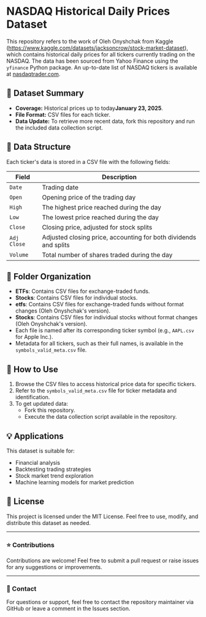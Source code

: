 # NASDAQ Historical Daily Prices Dataset

This repository refers to the work of Oleh Onyshchak from Kaggle (https://www.kaggle.com/datasets/jacksoncrow/stock-market-dataset), which contains historical daily prices for all tickers currently trading on the NASDAQ. The data has been sourced from Yahoo Finance using the `yfinance` Python package. An up-to-date list of NASDAQ tickers is available at [nasdaqtrader.com](https://www.nasdaqtrader.com).

## 📅 Dataset Summary
- **Coverage:** Historical prices up to today**January 23, 2025**.
- **File Format:** CSV files for each ticker.
- **Data Update:** To retrieve more recent data, fork this repository and run the included data collection script.

## 📂 Data Structure
Each ticker's data is stored in a CSV file with the following fields:

| **Field**     | **Description**                                                                     |
|---------------|-------------------------------------------------------------------------------------|
| `Date`        | Trading date                                                                       |
| `Open`        | Opening price of the trading day                                                   |
| `High`        | The highest price reached during the day                                           |
| `Low`         | The lowest price reached during the day                                            |
| `Close`       | Closing price, adjusted for stock splits                                           |
| `Adj Close`   | Adjusted closing price, accounting for both dividends and splits                   |
| `Volume`      | Total number of shares traded during the day                                       |

## 📁 Folder Organization
- **ETFs**: Contains CSV files for exchange-traded funds.
- **Stocks**: Contains CSV files for individual stocks.
- **etfs**: Contains CSV files for exchange-traded funds without format changes (Oleh Onyshchak's version).
- **Stocks**: Contains CSV files for individual stocks without format changes (Oleh Onyshchak's version).
- Each file is named after its corresponding ticker symbol (e.g., `AAPL.csv` for Apple Inc.).
- Metadata for all tickers, such as their full names, is available in the `symbols_valid_meta.csv` file.

## 🚀 How to Use
1. Browse the CSV files to access historical price data for specific tickers.
2. Refer to the `symbols_valid_meta.csv` file for ticker metadata and identification.
3. To get updated data:
   - Fork this repository.
   - Execute the data collection script available in the repository.

## 💡 Applications
This dataset is suitable for:
- Financial analysis
- Backtesting trading strategies
- Stock market trend exploration
- Machine learning models for market prediction

## 📜 License
This project is licensed under the MIT License. Feel free to use, modify, and distribute this dataset as needed.

---

### ⭐ Contributions
Contributions are welcome! Feel free to submit a pull request or raise issues for any suggestions or improvements.

---

### 📧 Contact
For questions or support, feel free to contact the repository maintainer via GitHub or leave a comment in the Issues section.
